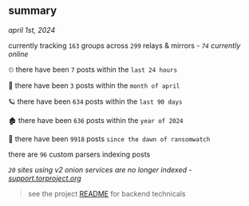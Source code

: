 
## summary
_april 1st, 2024_

currently tracking `163` groups across `299` relays & mirrors - _`74` currently online_

⏲ there have been `7` posts within the `last 24 hours`

🦈 there have been `3` posts within the `month of april`

🪐 there have been `634` posts within the `last 90 days`

🏚 there have been `636` posts within the `year of 2024`

🦕 there have been `9918` posts `since the dawn of ransomwatch`

there are `96` custom parsers indexing posts

_`20` sites using v2 onion services are no longer indexed - [support.torproject.org](https://support.torproject.org/onionservices/v2-deprecation/)_

> see the project [README](https://github.com/joshhighet/ransomwatch#ransomwatch--) for backend technicals
